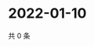 # 2022-01-10

共 0 条

<!-- BEGIN WEIBO -->
<!-- 最后更新时间 Mon Jan 10 2022 20:25:30 GMT+0800 (China Standard Time) -->

<!-- END WEIBO -->
